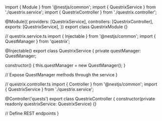 import { Module } from '@nestjs/common';
import { QuestrixService } from './questrix.service';
import { QuestrixController } from './questrix.controller';

@Module({
  providers: [QuestrixService],
  controllers: [QuestrixController],
  exports: [QuestrixService],
})
export class QuestrixModule {}

// questrix.service.ts
import { Injectable } from '@nestjs/common';
import { QuestManager } from 'questrix';

@Injectable()
export class QuestrixService {
  private questManager: QuestManager;

  constructor() {
    this.questManager = new QuestManager();
  }

  // Expose QuestManager methods through the service
}

// questrix.controller.ts
import { Controller } from '@nestjs/common';
import { QuestrixService } from './questrix.service';

@Controller('quests')
export class QuestrixController {
  constructor(private readonly questrixService: QuestrixService) {}

  // Define REST endpoints
}